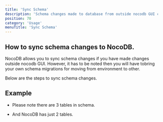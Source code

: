 ```yaml
---
title: 'Sync Schema'
description: 'Schema changes made to database from outside nocodb GUI can be synced'
position: 70
category: 'Usage'
menuTitle: 'Sync Schema'
---
```


## How to sync schema changes to NocoDB.
NocoDB allows you to sync schema changes if you have made changes outside nocodb GUI. However, it has to be noted then you will have tobring your own
schema migrations for moving from environment to other.

Below are the steps to sync schema changes.

## Example 
- Please note there are 3 tables in schema. 

- And NocoDB has just 2 tables.   